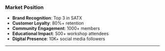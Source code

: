 ### Market Position

- **Brand Recognition**: Top 3 in SATX
- **Customer Loyalty**: 80%+ retention
- **Community Engagement**: 1000+ members
- **Educational Impact**: 500+ workshop attendees
- **Digital Presence**: 10K+ social media followers

---
